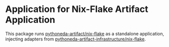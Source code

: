 # Application for Nix-Flake Artifact Application

This package runs [pythoneda-artifact/nix-flake](https://github.com/pythoneda-artifact/nix-flake "pythoneda-artifact/nix-flake") as a standalone application, injecting adapters from [pythoneda-artifact-infrastructure/nix-flake](https://github.com/pythoneda-artifact-infrastructure/nix-flake "pythoneda-artifact-infrastructure/nix-flake").
